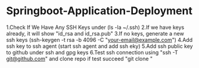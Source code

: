 # Springboot-Application-Deployment
1.Check If We Have Any SSH Keys under (ls -la ~/.ssh)
2.If we have keys already, it will show "id_rsa and id_rsa.pub"
3.If no keys, generate a new ssh keys (ssh-keygen -t rsa -b 4096 -C "your-email@example.com")
4.Add ssh key to ssh agent (start ssh agent and add ssh eky)
5.Add ssh public key to github under ssh and gpg keys
6.Test ssh connection using "ssh -T git@github.com" and clone repo if test succeed "git clone <SSH-URL>"


